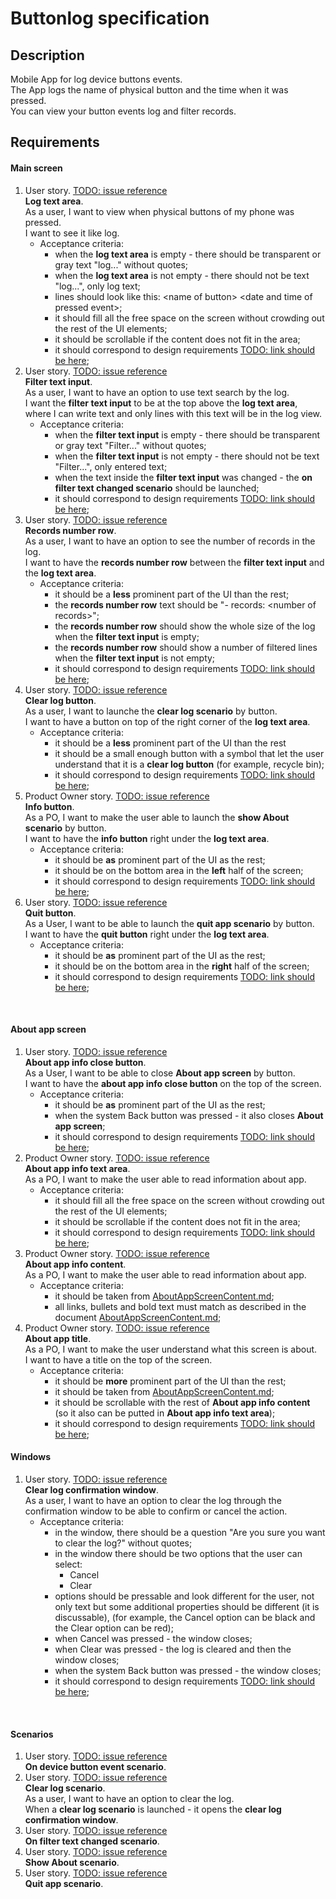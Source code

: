 # Buttonlog specification

## Description

Mobile App for log device buttons events.<br>
The App logs the name of physical button and the time when it was pressed.<br>
You can view your button events log and filter records.<br>


## Requirements

#### Main screen
1. User story. [TODO: issue reference]()<br>
**Log text area**.<br>
As a user, I want to view when physical buttons of my phone was pressed.<br>
I want to see it like log.<br>
   - Acceptance criteria:
     - when the **log text area** is empty - there should be transparent or gray text "log..." without quotes;
     - when the **log text area** is not empty - there should not be text "log...", only log text;
     - lines should look like this: &lt;name of button> &lt;date and time of pressed event>;
     - it should fill all the free space on the screen without crowding out the rest of the UI elements;
     - it should be scrollable if the content does not fit in the area;
     - it should correspond to design requirements [TODO: link should be here]();
2. User story. [TODO: issue reference]()<br>
**Filter text input**.<br>
As a user, I want to have an option to use text search by the log.<br>
I want the **filter text input** to be at the top above the **log text area**,<br>
where I can write text and only lines with this text will be in the log view.<br>
   - Acceptance criteria:
     - when the **filter text input** is empty - there should be transparent or gray text "Filter..." without quotes;
     - when the **filter text input** is not empty - there should not be text "Filter...", only entered text;
     - when the text inside the **filter text input** was changed - the **on filter text changed scenario** should be launched;
     - it should correspond to design requirements [TODO: link should be here]();
3. User story. [TODO: issue reference]()<br>
**Records number row**.<br>
As a user, I want to have an option to see the number of records in the log.<br>
I want to have the **records number row** between the **filter text input** and the **log text area**.<br>
   - Acceptance criteria:
     - it should be a **less** prominent part of the UI than the rest;
     - the **records number row** text should be "- records: &lt;number of records>";
     - the **records number row** should show the whole size of the log when the **filter text input** is empty;
     - the **records number row** should show a number of filtered lines when the **filter text input** is not empty;
     - it should correspond to design requirements [TODO: link should be here]();
4. User story. [TODO: issue reference]()<br>
**Clear log button**.<br>
As a user, I want to launche the **clear log scenario** by button.<br>
I want to have a button on top of the right corner of the **log text area**.<br>
   - Acceptance criteria:
     - it should be a **less** prominent part of the UI than the rest
     - it should be a small enough button with a symbol that let the user understand that it is a **clear log button** (for example, recycle bin);
     - it should correspond to design requirements [TODO: link should be here]();
5. Product Owner story. [TODO: issue reference]()<br>
**Info button**.<br>
As a PO, I want to make the user able to launch the **show About scenario** by button.<br>
I want to have the **info button** right under the **log text area**.<br>
   - Acceptance criteria:
     - it should be **as** prominent part of the UI as the rest;
     - it should be on the bottom area in the **left** half of the screen;
     - it should correspond to design requirements [TODO: link should be here]();
6. User story. [TODO: issue reference]()<br>
**Quit button**.<br>
As a User, I want to be able to launch the **quit app scenario** by button.<br>
I want to have the **quit button** right under the **log text area**.<br>
   - Acceptance criteria:
     - it should be **as** prominent part of the UI as the rest;
     - it should be on the bottom area in the **right** half of the screen;
     - it should correspond to design requirements [TODO: link should be here]();
<br>

#### About app screen
1. User story. [TODO: issue reference]()<br>
**About app info close button**.<br>
As a User, I want to be able to close **About app screen** by button.<br>
I want to have the **about app info close button** on the top of the screen.<br>
   - Acceptance criteria:
     - it should be **as** prominent part of the UI as the rest;
     - when the system Back button was pressed - it also closes **About app screen**;
     - it should correspond to design requirements [TODO: link should be here]();
2. Product Owner story. [TODO: issue reference]()<br>
**About app info text area**.<br>
As a PO, I want to make the user able to read information about app.<br>
   - Acceptance criteria:
     - it should fill all the free space on the screen without crowding out the rest of the UI elements;
     - it should be scrollable if the content does not fit in the area;
     - it should correspond to design requirements [TODO: link should be here]();
3. Product Owner story. [TODO: issue reference]()<br>
**About app info content**.<br>
As a PO, I want to make the user able to read information about app.<br>
   - Acceptance criteria:
     - it should be taken from [AboutAppScreenContent.md](./AboutAppScreenContent.md);
     - all links, bullets and bold text must match as described in the document [AboutAppScreenContent.md](./AboutAppScreenContent.md);
4. Product Owner story. [TODO: issue reference]()<br>
**About app title**.<br>
As a PO, I want to make the user understand what this screen is about.<br>
I want to have a title on the top of the screen.<br>
   - Acceptance criteria:
     - it should be **more** prominent part of the UI than the rest;
     - it should be taken from [AboutAppScreenContent.md](./AboutAppScreenContent.md);
     - it should be scrollable with the rest of **About app info content** (so it also can be putted in **About app info text area**);
     - it should correspond to design requirements [TODO: link should be here]();

#### Windows
1. User story. [TODO: issue reference]()<br>
**Clear log confirmation window**.<br>
As a user, I want to have an option to clear the log through the confirmation window to be able to confirm or cancel the action.<br>
   - Acceptance criteria:
     - in the window, there should be a question "Are you sure you want to clear the log?" without quotes;
     - in the window there should be two options that the user can select:
       - Cancel
       - Clear
     - options should be pressable and look different for the user,
       not only text but some additional properties should be different (it is discussable),
       (for example, the Cancel option can be black and the Clear option can be red);
     - when Cancel was pressed - the window closes;
     - when Clear was pressed - the log is cleared and then the window closes;
     - when the system Back button was pressed - the window closes;
     - it should correspond to design requirements [TODO: link should be here]();
<br>

#### Scenarios
1. User story. [TODO: issue reference]()<br>
**On device button event scenario**.<br>
2. User story. [TODO: issue reference]()<br>
**Clear log scenario**.<br>
As a user, I want to have an option to clear the log.<br>
When a **clear log scenario** is launched - it opens the **clear log confirmation window**.<br>
4. User story. [TODO: issue reference]()<br>
**On filter text changed scenario**.<br>
4. User story. [TODO: issue reference]()<br>
**Show About scenario**.<br>
6. User story. [TODO: issue reference]()<br>
**Quit app scenario**.<br>
<br>
